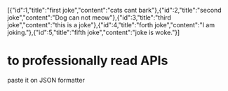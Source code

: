 [{"id":1,"title":"first joke","content":"cats cant bark"},{"id":2,"title":"second joke","content":"Dog can not meow"},{"id":3,"title":"third joke","content":"this is a joke"},{"id":4,"title":"forth joke","content":"I am joking."},{"id":5,"title":"fifth joke","content":"joke is woke."}] 

# to professionally read APIs 

paste it on  JSON formatter